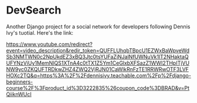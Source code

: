 # DevSearch
Another Django project for a social network for developers following Dennis Ivy's tuotial. Here's the link:

https://www.youtube.com/redirect?event=video_description&redir_token=QUFFLUhqbTBpcU1EZWxBaWpveWdSb3NMTWN0c2NpUkdEZ3xBQ3Jtc0tsYUFaZjNJalNfUWNuVk1lT2NHaktaQUFYNzViUy1MemNlQS1XTnA4c0tTX1Z5Ym1CeGlxbXFSazZ1WWI2THpITjVUNW9yc0ZKQUFTRDkwZHZ4ZWQ2VjRJN01CaWlkRnFzTE1RRWRwOTF3LVFHOXc2TQ&q=https%3A%2F%2Fdennisivy.teachable.com%2Fp%2Fdjango-beginners-course%2F%3Fproduct_id%3D3222835%26coupon_code%3DBRAD&v=PtQiiknWUcI
